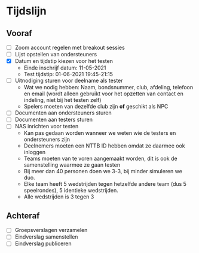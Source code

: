 # Tijdslijn

## Vooraf

- [ ] Zoom account regelen met breakout sessies
- [ ] Lijst opstellen van ondersteuners
- [X] Datum en tijdstip kiezen voor het testen
  - Einde inschrijf datum: 11-05-2021
  - Test tijdstip: 01-06-2021 19:45-21:15
- [ ] Uitnodiging sturen voor deelname als tester
  - Wat we nodig hebben: Naam, bondsnummer, club, afdeling, telefoon en email (wordt alleen gebruikt voor het opzetten van contact en indeling, niet bij het testen zelf) 
  - Spelers moeten van dezelfde club zijn **of** geschikt als NPC
- [ ] Documenten aan ondersteuners sturen
- [ ] Documenten aan testers sturen
- [ ] NAS inrichten voor testen
  - Kan pas gedaan worden wanneer we weten wie de testers en ondersteuners zijn
  - Deelnemers moeten een NTTB ID hebben omdat ze daarmee ook inloggen
  - Teams moeten van te voren aangemaakt worden, dit is ook de samenstelling waarmee ze gaan testen
  - Bij meer dan 40 personen doen we 3-3, bij minder simuleren we duo.
  - Elke team heeft 5 wedstrijden tegen hetzelfde andere team (dus 5 speelrondes), 5 identieke wedstrijden.
  - Alle wedstrijden is 3 tegen 3

## Achteraf

- [ ] Groepsverslagen verzamelen
- [ ] Eindverslag samenstellen
- [ ] Eindverslag publiceren
